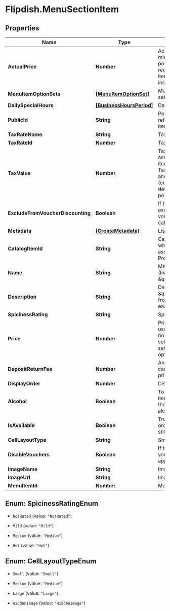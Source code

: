 # Flipdish.MenuSectionItem

## Properties

Name | Type | Description | Notes
------------ | ------------- | ------------- | -------------
**ActualPrice** | **Number** | Actual price - the minimum price possible when all required option set items prices are included. | [optional] 
**MenuItemOptionSets** | [**[MenuItemOptionSet]**](MenuItemOptionSet.md) | Menu item option sets | [optional] 
**DailySpecialHours** | [**[BusinessHoursPeriod]**](BusinessHoursPeriod.md) | Daily special hours | [optional] 
**PublicId** | **String** | Permanent reference to the item. | [optional] 
**TaxRateName** | **String** | Tax rate name | [optional] 
**TaxRateId** | **Number** | TaxRate | [optional] 
**TaxValue** | **Number** | TaxValue - the tax associated with this item, based on TaxRate / TaxType and Currency (currency determines decimal point precision) | [optional] 
**ExcludeFromVoucherDiscounting** | **Boolean** | If true, the item is excluded from voucher discount calculations | [optional] 
**Metadata** | [**[CreateMetadata]**](CreateMetadata.md) | List of metadata | [optional] 
**CatalogItemId** | **String** | Catalog item Id when the Item is associated to a Product | [optional] 
**Name** | **String** | Menu item name (like \&quot;Korma\&quot;) | [optional] 
**Description** | **String** | Description (like \&quot;A lovely dish from the east\&quot;) | [optional] 
**SpicinessRating** | **String** | Spiciness rating | [optional] 
**Price** | **Number** | Price - this is only used when there is no master option set and should be set to 0 if a master option set exists. | [optional] 
**DepositReturnFee** | **Number** | An optional fee that can be added to the price of the item. | [optional] 
**DisplayOrder** | **Number** | Display order | [optional] 
**Alcohol** | **Boolean** | To be set true if the item or an option of the item contains an alcoholic drink. | [optional] 
**IsAvailable** | **Boolean** | True if we accept orders for this item still | [optional] 
**CellLayoutType** | **String** | Small | Medium | Large  Affects the layout of the menu. | [optional] 
**DisableVouchers** | **Boolean** | If true, then vouchers won&#39;t be applied for this item | [optional] 
**ImageName** | **String** | Image url | [optional] 
**ImageUrl** | **String** | Image url | [optional] 
**MenuItemId** | **Number** | Menu Item Id | [optional] 



## Enum: SpicinessRatingEnum


* `NotRated` (value: `"NotRated"`)

* `Mild` (value: `"Mild"`)

* `Medium` (value: `"Medium"`)

* `Hot` (value: `"Hot"`)





## Enum: CellLayoutTypeEnum


* `Small` (value: `"Small"`)

* `Medium` (value: `"Medium"`)

* `Large` (value: `"Large"`)

* `HiddenImage` (value: `"HiddenImage"`)




